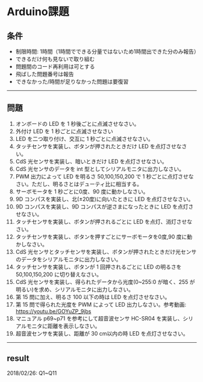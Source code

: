 # Arduino課題

## 条件

+ 制限時間: 1時間（1時間でできる分量ではないため1時間出できた分のみ報告）
+ できるだけ何も見ないで取り組む
+ 問題間のコード再利用は可とする
+ 飛ばした問題番号は報告
+ できなかった/時間が足りなかった問題は要復習

___

## 問題

1. オンボードの LED を 1 秒後ごとに点滅させなさい。
2. 外付け LED を 1 秒ごとに点滅させなさい
3. LED を二つ取り付け、交互に 1 秒ごとに点滅させなさい。
4. タッチセンサを実装し、ボタンが押されたときだけ LED を点灯させなさい。
5. CdS 光センサを実装し、暗いときだけ LED を点灯させなさい。
6. CdS 光センサのデータを int 型としてシリアルモニタに出力しなさい。
7. PWM 出力によって LED を明るさ 50,100,150,200 で 1 秒ごとに点灯させなさい。ただし、明るさとはデューティ比に相当する。
8. サーボモータを 1 秒ごとに0度、90 度に動かしなさい。
9. 9D コンパスを実装し、北(±20度)に向いたときに LED を点灯させなさい。
10. 9D コンパスを実装し、9D コンパスが逆さまになったときに LED を点灯させなさい。
11. タッチセンサを実装し、ボタンが押されるごとに LED を点灯、消灯させなさい。
12. タッチセンサを実装し、ボタンを押すごとにサーボモータを0度,90 度に動かしなさい。
13. CdS 光センサとタッチセンサを実装し、ボタンが押されたときだけ光センサのデータをシリアルモニタに出力しなさい。
14. タッチセンサを実装し、ボタンが 1 回押されるごとに LED の明るさを 50,100,150,200 に切り替えなさい。
15. CdS 光センサを実装し、得られたデータから光度(0~255:0 が暗く、255 が明るい)を求め、シリアルモニタに出力しなさい。
16. 第 15 問に加え、明るさ 100 以下の時は LED を点灯させなさい。
17. 第 15 問で得られた光度を PWM によって LED 出力しなさい。参考動画: https://youtu.be/GOYuZP_9jbs
18. マニュアル p69~p71 を参考にして超音波センサ HC-SR04 を実装し、シリアルモニタに距離を表示しなさい。
19. 超音波センサを実装し、距離が 30 cm以内の時 LED を点灯させなさい。

___

## result

2018/02/26: Q1~Q11